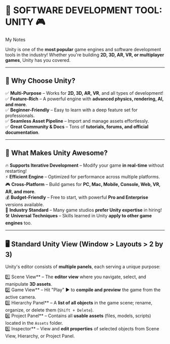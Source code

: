 # 🚀 SOFTWARE DEVELOPMENT TOOL: UNITY 🎮  
My Notes

Unity is one of the **most popular** game engines and software development tools in the industry! Whether you're building **2D, 3D, AR, VR, or multiplayer games**, Unity has you covered.  

---

## 🧐 Why Choose Unity?  

✅ **Multi-Purpose** – Works for **2D, 3D, AR, VR**, and all types of development!  
✅ **Feature-Rich** – A powerful engine with **advanced physics, rendering, AI, and more**.  
✅ **Beginner-Friendly** – Easy to learn with a deep feature set for professionals.  
✅ **Seamless Asset Pipeline** – Import and manage assets effortlessly.  
✅ **Great Community & Docs** – Tons of **tutorials, forums, and official documentation**.  

---

## 🎯 What Makes Unity Awesome?  

🔥 **Supports Iterative Development** – Modify your game **in real-time** without restarting!  
⚡ **Efficient Engine** – Optimized for performance across multiple platforms.  
🎮 **Cross-Platform** – Build games for **PC, Mac, Mobile, Console, Web, VR, AR, and more**.  
💰 **Budget-Friendly** – Free to start, with powerful **Pro and Enterprise** versions available.  
💼 **Industry Standard** – Many game studios **prefer Unity expertise** in hiring!  
🛠️ **Universal Techniques** – Skills learned in Unity **apply to other game engines** too.  

---

## 🖥️ Standard Unity View (Window > Layouts > 2 by 3)  

Unity's editor consists of **multiple panels**, each serving a unique purpose:  

1️⃣  Scene View** – The **editor view** where you navigate, select, and manipulate **3D assets**.  
2️⃣  Game View** – Hit "Play" ▶️ to **compile and preview** the game from the active camera.  
3️⃣  Hierarchy Panel** – A **list of all objects** in the game scene; rename, organize, or delete them (`Shift + Delete`).  
4️⃣  Project Panel** – Contains all **usable assets** (files, models, scripts) located in the `Assets` folder.  
5️⃣  Inspector** – View and **edit properties** of selected objects from Scene View, Hierarchy, or Project Panel.  


